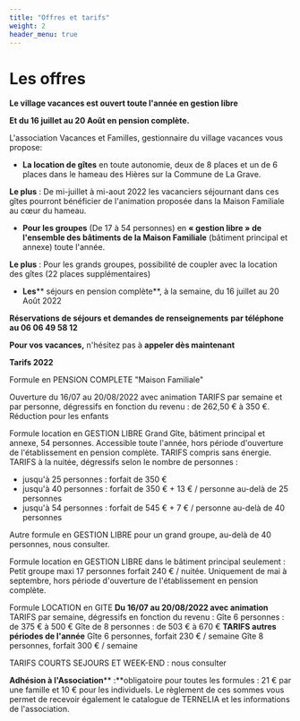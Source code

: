 ```yaml
---
title: "Offres et tarifs"
weight: 2
header_menu: true
---
```


# **Les offres**

  **Le village vacances est ouvert toute l&#39;année en gestion libre**

**Et du 16 juillet au 20 Août en pension complète.**

L&#39;association Vacances et Familles, gestionnaire du village vacances vous propose:

- **La location de gîtes** en toute autonomie, deux de 8 places et un de 6 places dans le hameau des Hières sur la Commune de La Grave.

**Le plus**  : De mi-juillet à mi-aout 2022 les vacanciers séjournant dans ces gîtes pourront bénéficier de l&#39;animation proposée dans la Maison Familiale au cœur du hameau.

- **Pour les groupes** (De 17 à 54 personnes) en **« gestion libre » de l&#39;ensemble des bâtiments de la Maison Familiale** (bâtiment principal et annexe) toute l&#39;année.

**Le plus**  : Pour les grands groupes, possibilité de coupler avec la location des gîtes (22 places supplémentaires)

- **Les**** séjours en pension complète**, à la semaine, du 16 juillet au 20 Août 2022

**Réservations de séjours et demandes de renseignements**  **par téléphone au 06 06 49 58 12**

**Pour vos vacances,** n&#39;hésitez pas à **appeler dès maintenant**

**Tarifs 2022**

Formule en PENSION COMPLETE &quot;Maison Familiale&quot;

Ouverture du 16/07 au 20/08/2022 avec animation
 TARIFS par semaine et par personne, dégressifs en fonction du revenu : de 262,50 € à 350 €. Réduction pour les enfants

Formule location en GESTION LIBRE Grand Gîte, bâtiment principal et annexe, 54 personnes.
 Accessible toute l&#39;année, hors période d&#39;ouverture de l&#39;établissement en pension complète.
 TARIFS compris sans énergie.
 TARIFS à la nuitée, dégressifs selon le nombre de personnes :
 - jusqu&#39;à 25 personnes : forfait de 350 €
 - jusqu&#39;à 40 personnes : forfait de 350 € + 13 € / personne au-delà de 25 personnes
 - jusqu&#39;à 54 personnes : forfait de 545 € + 7 € / personne au-delà de 40 personnes

Autre formule en GESTION LIBRE pour un grand groupe, au-delà de 40 personnes, nous consulter.

Formule location en GESTION LIBRE dans le bâtiment principal seulement :
 Petit groupe maxi 17 personnes forfait 240 € / nuitée.
 Uniquement de mai à septembre, hors période d&#39;ouverture de l&#39;établissement en pension complète.

Formule LOCATION en GITE
**Du 16/07 au 20/08/2022 avec animation**
 TARIFS par semaine, dégressifs en fonction du revenu :
 Gîte 6 personnes : de 375 € à 500 €
 Gîte de 8 personnes : de 503 € à 670 €
**TARIFS autres périodes de l&#39;année**
 Gîte 6 personnes, forfait 230 € / semaine
 Gîte 8 personnes, forfait 300 € / semaine

TARIFS COURTS SEJOURS ET WEEK-END : nous consulter

**Adhésion à l&#39;Association****  :**obligatoire pour toutes les formules : 21 € par une famille et 10 € pour les individuels. Le règlement de ces sommes vous permet de recevoir également le catalogue de TERNELIA et les informations de l&#39;association.
